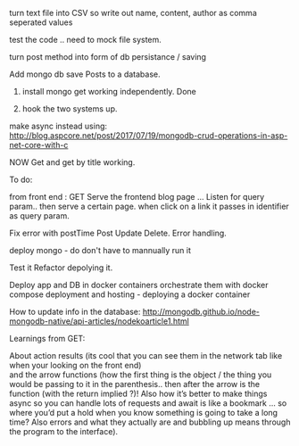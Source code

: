 ﻿
turn text file into CSV so write out name, content, author as comma seperated values 

test the code .. need to mock file system.


turn post method into form of db persistance / saving 

Add mongo db 
save Posts to a database.
1. install mongo get working independently. Done 
 
2. hook the two systems up.

make async instead 
using: http://blog.aspcore.net/post/2017/07/19/mongodb-crud-operations-in-asp-net-core-with-c

NOW
Get and get by title working. 


To do: 

from front end : GET
Serve the frontend blog page ... Listen for query param..
then serve a certain page.
when click on a link it passes in identifier as query param.

Fix error with postTime
Post 
Update
Delete.
Error handling.

deploy mongo - do don't have to mannually run it

Test it 
Refactor
depolying it.

Deploy app and DB in docker containers 
orchestrate them with docker compose
deployment and hosting - deploying a docker container
 







How to update info in the database: http://mongodb.github.io/node-mongodb-native/api-articles/nodekoarticle1.html



Learnings from GET:

About action results (its cool that you can see them in the network tab like when your looking on the front end)  
and the arrow functions (how the first thing is the object / the thing you would be passing to it in the parenthesis.. 
then after the arrow is the function (with the return implied ?)! Also how it’s better to make things async so you can 
handle lots of requests and await is like a bookmark ... so where you’d put a hold when you know something is going to take
 a long time? Also errors and what they actually are and bubbling up means through the program to the interface).

